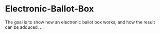 # Electronic-Ballot-Box
 The goal is to show how an electronic ballot box works, and how the result can be adduced. ...
